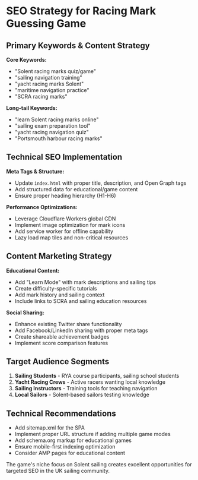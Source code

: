 # SEO Strategy for Racing Mark Guessing Game

## Primary Keywords & Content Strategy

**Core Keywords:**

- "Solent racing marks quiz/game"
- "sailing navigation training"
- "yacht racing marks Solent"
- "maritime navigation practice"
- "SCRA racing marks"

**Long-tail Keywords:**

- "learn Solent racing marks online"
- "sailing exam preparation tool"
- "yacht racing navigation quiz"
- "Portsmouth harbour racing marks"

## Technical SEO Implementation

**Meta Tags & Structure:**

- Update `index.html` with proper title, description, and Open Graph tags
- Add structured data for educational/game content
- Ensure proper heading hierarchy (H1-H6)

**Performance Optimizations:**

- Leverage Cloudflare Workers global CDN
- Implement image optimization for mark icons
- Add service worker for offline capability
- Lazy load map tiles and non-critical resources

## Content Marketing Strategy

**Educational Content:**

- Add "Learn Mode" with mark descriptions and sailing tips
- Create difficulty-specific tutorials
- Add mark history and sailing context
- Include links to SCRA and sailing education resources

**Social Sharing:**

- Enhance existing Twitter share functionality
- Add Facebook/LinkedIn sharing with proper meta tags
- Create shareable achievement badges
- Implement score comparison features

## Target Audience Segments

1. **Sailing Students** - RYA course participants, sailing school students
2. **Yacht Racing Crews** - Active racers wanting local knowledge
3. **Sailing Instructors** - Training tools for teaching navigation
4. **Local Sailors** - Solent-based sailors testing knowledge

## Technical Recommendations

- Add sitemap.xml for the SPA
- Implement proper URL structure if adding multiple game modes
- Add schema.org markup for educational games
- Ensure mobile-first indexing optimization
- Consider AMP pages for educational content

The game's niche focus on Solent sailing creates excellent opportunities for targeted SEO in the UK sailing community.
